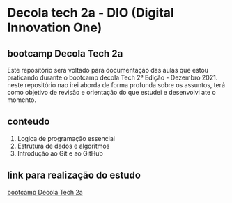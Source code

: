 # Decola tech 2a - DIO (Digital Innovation One)
## bootcamp Decola Tech 2a
Este repositório sera voltado para documentação das aulas que estou praticando durante o bootcamp decola Tech 2ª Edição - Dezembro 2021. neste repositório nao irei aborda de forma profunda sobre os assuntos, terá como objetivo de revisão e orientação do que estudei e desenvolvi ate o momento.

## conteudo 
1. Logica de programação essencial 
2. Estrutura de dados e algoritmos
3. Introdução ao Git e ao GitHub

## link para realização do estudo
[bootcamp Decola Tech 2a](https://web.dio.me/track/decola-tech-2a-edicao?tab=path)
